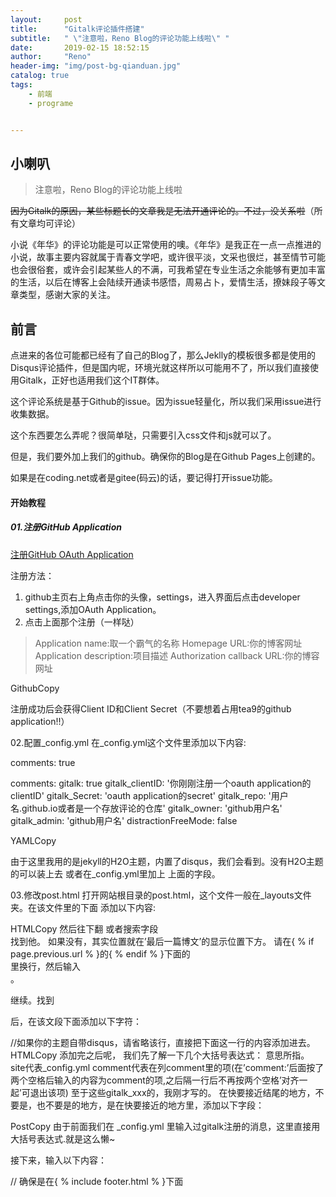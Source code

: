 ```yaml
---
layout:     post
title:      "Gitalk评论插件搭建"
subtitle:   " \"注意啦，Reno Blog的评论功能上线啦\" "
date:       2019-02-15 18:52:15
author:     "Reno"
header-img: "img/post-bg-qianduan.jpg"
catalog: true
tags:
    - 前端
    - programe


---
```


## 小喇叭

>  注意啦，Reno Blog的评论功能上线啦

~~因为Gitalk的原因，某些标题长的文章我是无法开通评论的。不过，没关系啦~~（所有文章均可评论）

小说《年华》的评论功能是可以正常使用的噢。《年华》是我正在一点一点推进的小说，故事主要内容就属于青春文学吧，或许很平淡，文采也很烂，甚至情节可能也会很俗套，或许会引起某些人的不满，可我希望在专业生活之余能够有更加丰富的生活，以后在博客上会陆续开通读书感悟，周易占卜，爱情生活，撩妹段子等文章类型，感谢大家的关注。

## 前言

点进来的各位可能都已经有了自己的Blog了，那么Jeklly的模板很多都是使用的Disqus评论插件，但是国内呢，环境光就这样所以可能用不了，所以我们直接使用Gitalk，正好也适用我们这个IT群体。

这个评论系统是基于Github的issue。因为issue轻量化，所以我们采用issue进行收集数据。

这个东西要怎么弄呢？很简单哒，只需要引入css文件和js就可以了。

但是，我们要外加上我们的github。确保你的Blog是在Github Pages上创建的。

如果是在coding.net或者是gitee(码云)的话，要记得打开issue功能。 

#### 开始教程

##### 01.注册GitHub Application

[注册GitHub OAuth Application](https://github.com/settings/applications/new)

注册方法：

1. github主页右上角点击你的头像，settings，进入界面后点击developer settings,添加OAuth Application。
2. 点击上面那个注册（一样哒）

>  Application name:取一个霸气的名称 
>  Homepage URL:你的博客网址
>  Application description:项目描述 
>  Authorization callback URL:你的博容网址

GithubCopy

注册成功后会获得Client ID和Client Secret（不要想着占用tea9的github application!!）


02.配置_config.yml
在_config.yml这个文件里添加以下内容:


comments: true

comments:
  gitalk: true
  gitalk_clientID: '你刚刚注册一个oauth application的clientID'
  gitalk_Secret: 'oauth application的secret'
  gitalk_repo: '用户名.github.io或者是一个存放评论的仓库'
  gitalk_owner: 'github用户名'
  gitalk_admin: 'github用户名'
  distractionFreeMode: false

YAMLCopy

由于这里我用的是jekyll的H2O主题，内置了disqus，我们会看到。没有H2O主题的可以装上去 或者在_config.yml里加上 上面的字段。

03.修改post.html
打开网站根目录的post.html，这个文件一般在_layouts文件夹。在该文件里的<html>下面 添加以下内容:

<link rel="stylesheet" href="https://cdn.jsdelivr.net/npm/gitalk@1/dist/gitalk.css">
HTMLCopy
然后往下翻 或者搜索字段<section class="post-footer-item comment">找到他。
如果没有，其实位置就在’最后一篇博文’的显示位置下方。
请在{ % if page.previous.url % }的{ % endif % }下面的</section>里换行，然后输入<section class="post-footer-item comment">。

继续。找到<section class="post-footer-item comment">后，在该文段下面添加以下字符：

<div id="disqus_thread"></div> //如果你的主题自带disqus，请省略该行，直接把下面这一行的内容添加进去。
<div id="gitalk_container"></div>
HTMLCopy
添加完之后呢， 我们先了解一下几个大括号表达式： 意思所指。
site代表_config.yml
comment代表在列comment里的项(在’comment:’后面按了两个空格后输入的内容为comment的项,之后隔一行后不再按两个空格’对齐一起’可退出该项)
至于这些gitalk_xxx的，我刚才写的。
在快要接近结尾的地方，不要是</body>，也不要是</html>的地方，是在快要接近</body>的地方里，添加以下字段：



  <script>
    var gitalk = new Gitalk({
      clientID: '输入clientid表达式',
      clientSecret: '输入secret表达式',
      repo: '输入gitalk repo表达式',
      owner: '输入gitalk owner表达式',
      admin: '输入gitalk admin表达式',
      id: location.pathname,     
      distractionFreeMode: '输入distractionFreeMode表达式'  
    })
    gitalk.render('gitalk_container')
  </script>


PostCopy
由于前面我们在 _config.yml 里输入过gitalk注册的消息，这里直接用大括号表达式.就是这么懒~

接下来，输入以下内容：



  // 确保是在{ %  include footer.html  % }下面

<script src="https://cdn.jsdelivr.net/npm/gitalk@1/dist/gitalk.min.js"></script>



